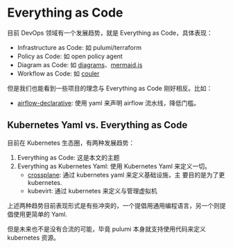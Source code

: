# Everything as Code

目前 DevOps 领域有一个发展趋势，就是 Everything as Code，具体表现：

- Infrastructure as Code: 如 pulumi/terraform
- Policy as Code: 如 open policy agent
- Diagram as Code: 如
  [diagrams](https://github.com/mingrammer/diagrams)、[mermaid.js](https://github.com/mermaid-js/mermaid)
- Workflow as Code: 如 [couler](https://github.com/couler-proj/couler)

但是我们也能看到一些项目的理念与 Everything as Code 刚好相反。比如：

- [airflow-declarative](https://github.com/rambler-digital-solutions/airflow-declarative): 使用 yaml
  来声明 airflow 流水线，降低门槛。

## Kubernetes Yaml vs. Everything as Code

目前在 Kubernetes 生态圈，有两种发展趋势：

1. Everything as Code: 这是本文的主题
2. Everything as Kubernetes Yaml: 使用 Kubernetes Yaml 来定义一切。
   - [crossplane](https://github.com/crossplane/crossplane): 通过 kubernetes yaml 来定义基础设施，主
     要目的是为了更 kubernetes.
   - kubevirt: 通过 kubernetes 来定义与管理虚拟机

上述两种趋势目前表现形式是有些冲突的，一个提倡用通用编程语言，另一个则提倡使用更简单的 Yaml.

但是未来也不是没有合流的可能，毕竟 pulumi 本身就支持使用代码来定义 kubernetes 资源。
